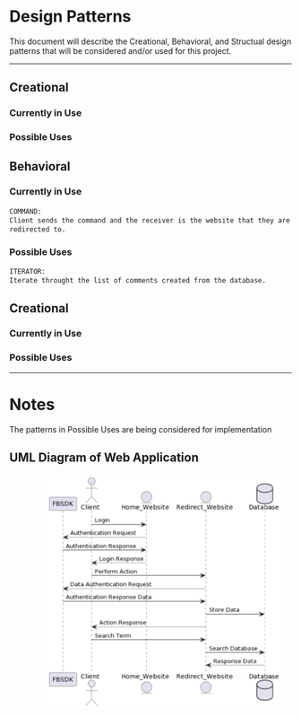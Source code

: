 Design Patterns<a name="TOP"></a>
==============================
This document will describe the Creational, Behavioral, and Structual design patterns that will be considered and/or used for this project.

- - - - - - 

## Creational
  ### Currently in Use

  ### Possible Uses



## Behavioral
  ### Currently in Use
    COMMAND: 
    Client sends the command and the receiver is the website that they are redirected to.
  ### Possible Uses
    ITERATOR:
    Iterate throught the list of comments created from the database.


## Creational
  ### Currently in Use

  ### Possible Uses

- - - - - - - - -
# Notes

The patterns in Possible Uses are being considered for implementation

## UML Diagram of Web Application
![Image](./Images/UMLDiagram.png)
